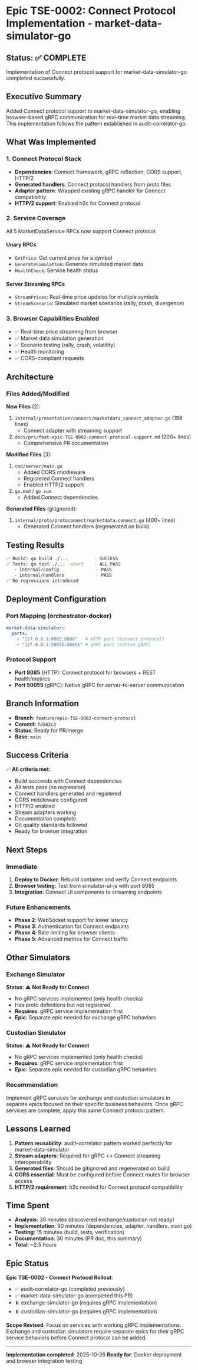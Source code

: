 # Epic TSE-0002: Connect Protocol Implementation - market-data-simulator-go

## Status: ✅ COMPLETE

Implementation of Connect protocol support for market-data-simulator-go completed successfully.

## Executive Summary

Added Connect protocol support to market-data-simulator-go, enabling browser-based gRPC communication for real-time market data streaming. This implementation follows the pattern established in audit-correlator-go.

## What Was Implemented

### 1. Connect Protocol Stack
- **Dependencies**: Connect framework, gRPC reflection, CORS support, HTTP/2
- **Generated handlers**: Connect protocol handlers from proto files
- **Adapter pattern**: Wrapped existing gRPC handler for Connect compatibility
- **HTTP/2 support**: Enabled h2c for Connect protocol

### 2. Service Coverage
All 5 MarketDataService RPCs now support Connect protocol:

#### Unary RPCs
- `GetPrice`: Get current price for a symbol
- `GenerateSimulation`: Generate simulated market data
- `HealthCheck`: Service health status

#### Server Streaming RPCs
- `StreamPrices`: Real-time price updates for multiple symbols
- `StreamScenario`: Simulated market scenarios (rally, crash, divergence)

### 3. Browser Capabilities Enabled
- ✅ Real-time price streaming from browser
- ✅ Market data simulation generation
- ✅ Scenario testing (rally, crash, volatility)
- ✅ Health monitoring
- ✅ CORS-compliant requests

## Architecture

### Files Added/Modified

**New Files** (2):
1. `internal/presentation/connect/marketdata_connect_adapter.go` (198 lines)
   - Connect adapter with streaming support
2. `docs/prs/feat-epic-TSE-0002-connect-protocol-support.md` (200+ lines)
   - Comprehensive PR documentation

**Modified Files** (3):
1. `cmd/server/main.go`
   - Added CORS middleware
   - Registered Connect handlers
   - Enabled HTTP/2 support
2. `go.mod` / `go.sum`
   - Added Connect dependencies

**Generated Files** (gitignored):
1. `internal/proto/protoconnect/marketdata.connect.go` (400+ lines)
   - Generated Connect handlers (regenerated on build)

## Testing Results

```bash
✅ Build: go build ./...          - SUCCESS
✅ Tests: go test ./... -short    - ALL PASS
   - internal/config              - PASS
   - internal/handlers            - PASS
✅ No regressions introduced
```

## Deployment Configuration

### Port Mapping (orchestrator-docker)
```yaml
market-data-simulator:
  ports:
    - "127.0.0.1:8085:8080"   # HTTP port (Connect protocol)
    - "127.0.0.1:50055:50051" # gRPC port (native gRPC)
```

### Protocol Support
- **Port 8085** (HTTP): Connect protocol for browsers + REST health/metrics
- **Port 50055** (gRPC): Native gRPC for server-to-server communication

## Branch Information

- **Branch**: `feature/epic-TSE-0002-connect-protocol`
- **Commit**: `fd562c2`
- **Status**: Ready for PR/merge
- **Base**: `main`

## Success Criteria

✅ **All criteria met**:
- Build succeeds with Connect dependencies
- All tests pass (no regression)
- Connect handlers generated and registered
- CORS middleware configured
- HTTP/2 enabled
- Stream adapters working
- Documentation complete
- Git quality standards followed
- Ready for browser integration

## Next Steps

### Immediate
1. **Deploy to Docker**: Rebuild container and verify Connect endpoints
2. **Browser testing**: Test from simulator-ui-js with port 8085
3. **Integration**: Connect UI components to streaming endpoints

### Future Enhancements
- **Phase 2**: WebSocket support for lower latency
- **Phase 3**: Authentication for Connect endpoints
- **Phase 4**: Rate limiting for browser clients
- **Phase 5**: Advanced metrics for Connect traffic

## Other Simulators

### Exchange Simulator
**Status**: ⚠️ **Not Ready for Connect**
- No gRPC services implemented (only health checks)
- Has proto definitions but not registered
- **Requires**: gRPC service implementation first
- **Epic**: Separate epic needed for exchange gRPC behaviors

### Custodian Simulator
**Status**: ⚠️ **Not Ready for Connect**
- No gRPC services implemented (only health checks)
- **Requires**: gRPC service implementation first
- **Epic**: Separate epic needed for custodian gRPC behaviors

### Recommendation
Implement gRPC services for exchange and custodian simulators in separate epics focused on their specific business behaviors. Once gRPC services are complete, apply this same Connect protocol pattern.

## Lessons Learned

1. **Pattern reusability**: audit-correlator pattern worked perfectly for market-data-simulator
2. **Stream adapters**: Required for gRPC ↔ Connect streaming interoperability
3. **Generated files**: Should be gitignored and regenerated on build
4. **CORS essential**: Must be configured before Connect routes for browser access
5. **HTTP/2 requirement**: h2c needed for Connect protocol compatibility

## Time Spent

- **Analysis**: 30 minutes (discovered exchange/custodian not ready)
- **Implementation**: 90 minutes (dependencies, adapter, handlers, main.go)
- **Testing**: 15 minutes (build, tests, verification)
- **Documentation**: 30 minutes (PR doc, this summary)
- **Total**: ~2.5 hours

## Epic Status

**Epic TSE-0002 - Connect Protocol Rollout**:
- ✅ audit-correlator-go (completed previously)
- ✅ market-data-simulator-go (completed this PR)
- ⏸️ exchange-simulator-go (requires gRPC implementation)
- ⏸️ custodian-simulator-go (requires gRPC implementation)

**Scope Revised**: Focus on services with working gRPC implementations. Exchange and custodian simulators require separate epics for their gRPC service behaviors before Connect protocol can be added.

---

**Implementation completed**: 2025-10-26
**Ready for**: Docker deployment and browser integration testing
